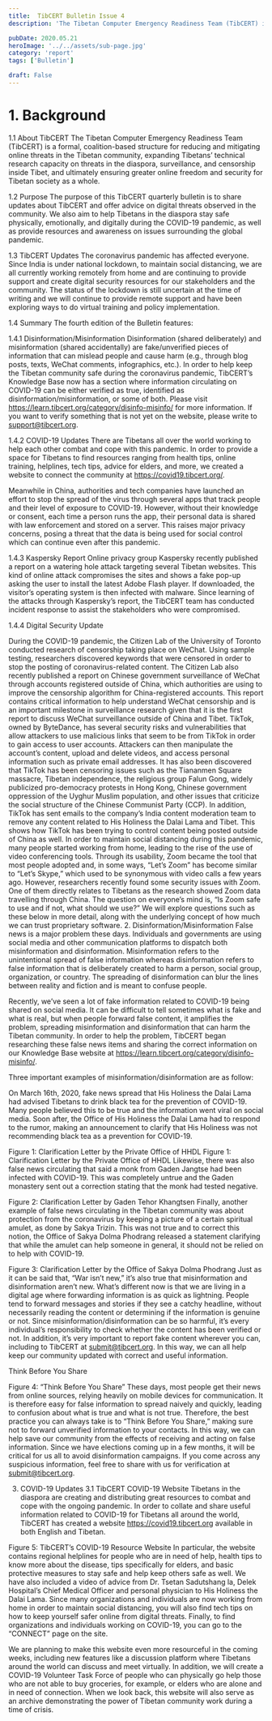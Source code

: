 ```yaml
---
title:	TibCERT Bulletin Issue 4
description: 'The Tibetan Computer Emergency Readiness Team (TibCERT) is a formal, coalition-based structure for reducing and mitigating online threats in the Tibetan community, expanding Tibetans’ technical research capacity on threats in the diaspora, surveillance, and censorship inside Tibet, and ultimately ensuring greater online freedom and security for Tibetan society as a whole.'

pubDate: 2020.05.21
heroImage: '../../assets/sub-page.jpg'
category: 'report'
tags: ['Bulletin']

draft: False
---
```


# 1. Background
1.1 About TibCERT
The Tibetan Computer Emergency Readiness Team (TibCERT) is a formal, coalition-based structure for reducing and mitigating online threats in the Tibetan community, expanding Tibetans’ technical research capacity on threats in the diaspora, surveillance, and censorship inside Tibet, and ultimately ensuring greater online freedom and security for Tibetan society as a whole.

1.2 Purpose
The purpose of this TibCERT quarterly bulletin is to share updates about TibCERT and offer advice on digital threats observed in the community. We also aim to help Tibetans in the diaspora stay safe physically, emotionally, and digitally during the COVID-19 pandemic, as well as provide resources and awareness on issues surrounding the global pandemic.

1.3 TibCERT Updates
The coronavirus pandemic has affected everyone. Since India is under national lockdown, to maintain social distancing, we are all currently working remotely from home and are continuing to provide support and create digital security resources for our stakeholders and the community. The status of the lockdown is still uncertain at the time of writing and we will continue to provide remote support and have been exploring ways to do virtual training and policy implementation.

1.4 Summary
The fourth edition of the Bulletin features:

1.4.1 Disinformation/Misinformation
Disinformation (shared deliberately) and misinformation (shared accidentally) are fake/unverified pieces of information that can mislead people and cause harm (e.g., through blog posts, texts, WeChat comments, infographics, etc.). In order to help keep the Tibetan community safe during the coronavirus pandemic, TibCERT’s Knowledge Base now has a section where information circulating on COVID-19 can be either verified as true, identified as disinformation/misinformation, or some of both. Please visit https://learn.tibcert.org/category/disinfo-misinfo/ for more information. If you want to verify something that is not yet on the website, please write to support@tibcert.org.  

1.4.2 COVID-19 Updates
There are Tibetans all over the world working to help each other combat and cope with this pandemic. In order to provide a space for Tibetans to find resources ranging from health tips, online training, helplines, tech tips, advice for elders, and more, we created a website to connect the community at https://covid19.tibcert.org/.

Meanwhile in China, authorities and tech companies have launched an effort to stop the spread of the virus through several apps that track people and their level of exposure to COVID-19. However, without their knowledge or consent, each time a person runs the app, their personal data is shared with law enforcement and stored on a server. This raises major privacy concerns, posing a threat that the data is being used for social control which can continue even after this pandemic.

1.4.3 Kaspersky Report
Online privacy group Kaspersky recently published a report on a watering hole attack targeting several Tibetan websites. This kind of online attack compromises the sites and shows a fake pop-up asking the user to install the latest Adobe Flash player. If downloaded, the visitor’s operating system is then infected with malware. Since learning of the attacks through Kaspersky’s report, the TibCERT team has conducted incident response to assist the stakeholders who were compromised.

1.4.4 Digital Security Update

During the COVID-19 pandemic, the Citizen Lab of the University of Toronto conducted research of censorship taking place on WeChat. Using sample testing, researchers discovered keywords that were censored in order to stop the posting of coronavirus-related content. The Citizen Lab also recently published a report on Chinese government surveillance of WeChat through accounts registered outside of China, which authorities are using to improve the censorship algorithm for China-registered accounts. This report contains critical information to help understand WeChat censorship and is an important milestone in surveillance  research given that it is the first report to discuss WeChat surveillance outside of China and Tibet.
TikTok, owned by ByteDance, has several security risks and vulnerabilities that allow attackers to use malicious links that seem to be from TikTok in order to gain access to user accounts. Attackers can then manipulate the account’s content, upload and delete videos, and access personal information such as private email addresses. It has also been discovered that TikTok has been censoring issues such as the Tiananmen Square massacre, Tibetan independence, the religious group Falun Gong, widely publicized pro-democracy protests in Hong Kong, Chinese government oppression of the Uyghur Muslim population, and other issues that criticize the social structure of the Chinese Communist Party (CCP). In addition, TikTok has sent emails to the company’s India content moderation team to remove any content related to His Holiness the Dalai Lama and Tibet. This shows how TikTok has been trying to control content being posted outside of China as well.
In order to maintain social distancing during this pandemic, many people started working from home, leading to the rise of the use of video conferencing tools. Through its usability, Zoom became the tool that most people adopted and, in some ways, “Let’s Zoom” has become similar to “Let’s Skype,” which used to be synonymous with video calls a few years ago. However, researchers recently found some security issues with Zoom. One of them directly relates to Tibetans as the research showed Zoom data travelling through China. The question on everyone’s mind is, “Is Zoom safe to use and if not, what should we use?” We will explore questions such as these below in more detail, along with the underlying concept of how much we can trust proprietary software.
2. Disinformation/Misinformation
False news is a major problem these days. Individuals and governments are using  social media and other communication platforms to dispatch both misinformation and disinformation. Misinformation refers to the unintentional spread of false information whereas disinformation refers to false information that is deliberately created to harm a person, social group, organization, or country. The spreading of disinformation can blur the lines between reality and fiction and is meant to confuse people. 

Recently, we’ve seen a lot of fake information related to COVID-19 being shared on social media. It can be difficult to tell sometimes what is fake and what is real, but when people forward false content, it amplifies the problem, spreading misinformation and disinformation that can harm the Tibetan community. In order to help the problem, TibCERT began researching these false news items and sharing the correct information on our Knowledge Base website at https://learn.tibcert.org/category/disinfo-misinfo/. 

Three important examples of misinformation/disinformation are as follow:

On March 16th, 2020, fake news spread that His Holiness the Dalai Lama had advised Tibetans to drink black tea for the prevention of COVID-19. Many people believed this to be true and the information went viral on social media. Soon after, the Office of His Holiness the Dalai Lama had to respond to the rumor, making an announcement to clarify that His Holiness was not recommending black tea as a prevention for COVID-19.

Figure 1: Clarification Letter by the Private Office of HHDL 
Figure 1: Clarification Letter by the Private Office of HHDL
Likewise, there was also false news circulating that said a monk from Gaden Jangtse had been infected with COVID-19. This was completely untrue and the Gaden monastery sent out a correction stating that  the monk had tested negative.


Figure 2: Clarification Letter by Gaden Tehor Khangtsen
Finally, another example of false news circulating in the Tibetan community was about protection from the coronavirus by keeping a picture of a certain spiritual amulet, as done by Sakya Trizin. This was not true and to correct this notion, the Office of Sakya Dolma Phodrang released a statement clarifying that while the amulet can help someone in general, it should not be relied on to help with COVID-19.


Figure 3: Clarification Letter by the Office of Sakya Dolma Phodrang
Just as it can be said that, “War isn’t new,” it’s also true that misinformation and disinformation aren’t new. What’s different now is that we are living in a digital age where forwarding information is as quick as lightning. People tend to forward messages and stories if they see a catchy headline, without necessarily reading the content or determining if the information is genuine or not. Since misinformation/disinformation can be so harmful, it’s every individual’s responsibility to check whether the content has been verified or not. In addition, it’s very important to report fake content wherever you can, including to TibCERT at submit@tibcert.org. In this way, we can all help keep our community updated with correct and useful information.

Think Before You Share

Figure 4: “Think Before You Share”
These days, most people get their news from online sources, relying heavily on mobile devices for communication. It is therefore easy for false information to spread naively and quickly, leading to confusion about what is true and what is not true. Therefore, the best practice you can always take is to “Think Before You Share,” making sure not to forward unverified information to your contacts. In this way, we can help save our community from the effects of receiving and acting on false information.  Since we have elections coming up in a few months, it will be critical for us all to avoid disinformation campaigns. If you come across any suspicious information, feel free to share with us for verification at submit@tibcert.org.

3. COVID-19 Updates
3.1 TibCERT COVID-19 Website
Tibetans in the diaspora are creating and distributing great resources to combat and cope with the ongoing pandemic. In order to collate and share useful information related to COVID-19 for Tibetans all around the world, TibCERT has created a website https://covid19.tibcert.org available in both English and Tibetan.


Figure 5: TibCERT’s COVID-19 Resource Website
In particular, the website contains regional helplines for people who are in need of help, health tips to know more about the disease, tips specifically for elders, and basic protective measures to stay safe and help keep others safe as well. We have also included a video of advice from Dr. Tsetan Sadutshang la, Delek Hospital’s Chief Medical Officer and personal physician to His Holiness the Dalai Lama. Since many organizations and individuals are now working from home in order to maintain social distancing, you will also find tech tips on how to keep yourself safer online from digital threats. Finally, to find organizations and individuals working on COVID-19, you can go to the “CONNECT” page on the site.

We are planning to make this website even more resourceful in the coming weeks, including new features like a discussion platform where Tibetans around the world can discuss and meet virtually. In addition, we will create a COVID-19 Volunteer Task Force of people who can physically go help those who are not able to buy groceries, for example, or elders who are alone and in need of connection. When we look back, this website will also serve as an archive demonstrating the power of Tibetan community work during a time of crisis.